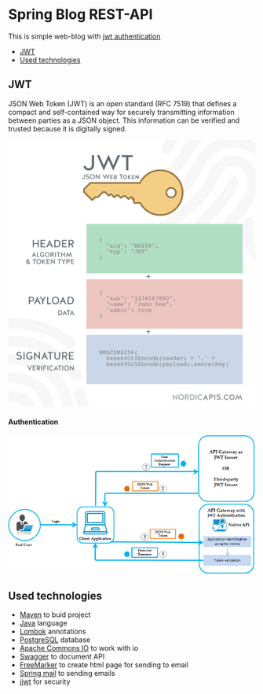 # Spring Blog REST-API

This is simple web-blog with [jwt authentication](https://jwt.io/introduction/)

* [JWT](#JWT)
* [Used technologies](#used-technologies)

## JWT
JSON Web Token (JWT) is an open standard (RFC 7519) that defines a compact and self-contained way for securely transmitting information between parties as a JSON object. This information can be verified and trusted because it is digitally signed.

![JWT](pics/jwt.png)
 
 
#### Authentication
![authentication](pics/auth.png)

## Used technologies

* [Maven](https://maven.apache.org/) to buid project
* [Java](https://www.oracle.com/ru/java/technologies/) language
* [Lombok](https://projectlombok.org/) annotations
* [PostgreSQL](https://www.postgresql.org/) database
* [Apache Commons IO](https://commons.apache.org/proper/commons-io/) to work with io
* [Swagger](https://swagger.io/) to document API
* [FreeMarker](https://freemarker.apache.org/) to create html page for sending to email
* [Spring mail](https://docs.spring.io/spring-framework/docs/3.0.x/spring-framework-reference/html/mail.html) to sending emails
* [jjwt](https://github.com/jwtk/jjwt) for security
